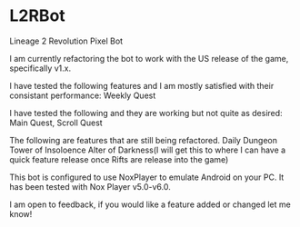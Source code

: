 # L2RBot

Lineage 2 Revolution Pixel Bot

I am currently refactoring the bot to work with the US release of the game, specifically v1.x.

I have tested the following features and I am mostly satisfied with their consistant performance:
Weekly Quest

I have tested the following and they are working but not quite as desired:
Main Quest,
Scroll Quest

The following are features that are still being refactored.
Daily Dungeon
Tower of Insoloence
Alter of Darkness(I will get this to where I can have a quick feature release once Rifts are release into the game)

This bot is configured to use NoxPlayer to emulate Android on your PC. It has been tested with Nox Player v5.0-v6.0. 

I am open to feedback, if you would like a feature added or changed let me know!
